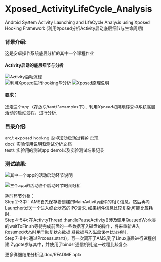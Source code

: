 # Xposed_ActivityLifeCycle_Analysis
Android System Activity Launching and  LifeCycle Analysis using Xposed Hooking Framework (利用Xposed分析Activity启动底层细节与生命周期)  

### 背景介绍:  
这是安卓操作系统底层分析的其中一个课程作业
#### Activity启动的底层细节与分析  
![Activity启动流程](https://github.com/meton-robean/Xposed_ActivityLifeCycle_Analysis/blob/master/doc/Activity_Launching_Details2.png)  
![利用Xposed进行hooking与分析](https://github.com/meton-robean/Xposed_ActivityLifeCycle_Analysis/blob/master/doc/Activity_Hooking_Details.png) 
![Xposed原理说明](https://github.com/meton-robean/Xposed_ActivityLifeCycle_Analysis/blob/master/doc/xposed%E5%8E%9F%E7%90%86%E8%AF%B4%E6%98%8E.png) 

#### 要求：  
选定三个app（存放与/test/3examples下），利用Xposed框架跟踪安卓系统底层活动的启动过程，进行分析.  

### 目录介绍:  
src/: exposed hooking 安卓活动启动过程的 实现  
doc/: 实验使用说明和测试分析文档  
test/: 实验用的测试app demo以及实验测试结果记录  

### 测试结果:   
![其中一个app的活动启动环节说明](https://github.com/meton-robean/Xposed_ActivityLifeCycle_Analysis/blob/master/test/test_result_backup/pic2/FileManager.png)  

![三个app的活动各个启动环节时间分析](https://github.com/meton-robean/Xposed_ActivityLifeCycle_Analysis/blob/master/test/test_result_backup/pic2/exposed_1.png)  

耗时环节分析：  
Step 2-3中：AMS首先保存要创建的MainActivity组件的相关信息，然后再向Launcher发送一个进入终止状态的IPC请求. 如果组件信息比较复杂,可能比较耗时.  
Step 4-5中: 在ActivityThread::handlePauseActivity()涉及调用QueuedWork类的waitToFinish等待完成前面的一些数据写入磁盘的操作，将来重新进入Resumed状态时用于恢复状态数据.将数据写入磁盘保存比较耗时.  
Step 7-8中: 通过Process.start()，再一次离开了AMS,到了Linux底层进行进程创建.Zygote参与其中，并使用了binder通信机制,这一过程比较复杂.  

更多详细结果分析见/doc/README.pptx
 


